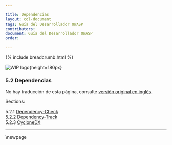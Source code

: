 ```yaml
---

title: Dependencias
layout: col-document
tags: Guía del Desarrollador OWASP
contributors:
document: Guía del Desarrollador OWASP
order:

---
```


{% include breadcrumb.html %}

![WIP logo](../../../assets/images/dg_wip.png "Trabajo en curso"){height=180px}

### 5.2 Dependencias

No hay traducción de esta página, consulte [versión original en inglés][release0702].

Sections:

5.2.1 [Dependency-Check](#dependency-check)  
5.2.2 [Dependency-Track](#dependency-track)  
5.2.3 [CycloneDX](#cyclonedx)  

----

[release0702]: https://github.com/OWASP/www-project-developer-guide/blob/main/release/07-implementation/02-dependencies/toc.md

\newpage
